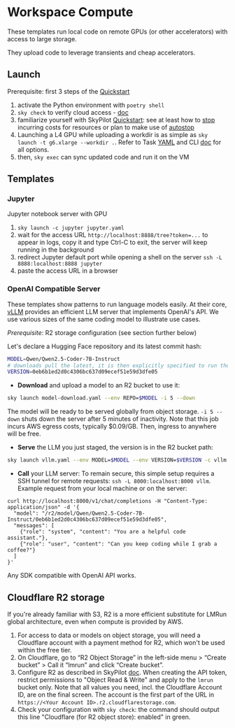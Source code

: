 # Workspace Compute
These templates run local code on remote GPUs (or other accelerators) with access to large storage. 

They upload code to leverage transients and cheap accelerators.

## Launch
Prerequisite: first 3 steps of the [Quickstart](/README.md#quickstart)
1. activate the Python environment with `poetry shell`
2. `sky check` to verify cloud access - [doc](https://docs.skypilot.co/en/latest/getting-started/installation.html#verifying-cloud-access)
3. familiarize yourself with SkyPilot [Quickstart](https://docs.skypilot.co/en/latest/getting-started/quickstart.html#stop-terminate-a-cluster): see at least how to [stop](https://docs.skypilot.co/en/latest/getting-started/quickstart.html#stop-terminate-a-cluster) incurring costs for resources or plan to make use of [autostop](https://docs.skypilot.co/en/latest/reference/auto-stop.html)
4. Launching a L4 GPU while uploading a workdir is as simple as `sky launch -t g6.xlarge --workdir .`. Refer to Task [YAML](https://docs.skypilot.co/en/latest/reference/yaml-spec.html) and CLI [doc](https://docs.skypilot.co/en/latest/reference/cli.html#sky-launch) for all options.
5. then, `sky exec` can sync updated code and run it on the VM

## Templates
### Jupyter
Jupyter notebook server with GPU
1. `sky launch -c jupyter jupyter.yaml`
2. wait for the access URL `http://localhost:8888/tree?token=...` to appear in logs, copy it and type Ctrl-C to exit, the server will keep running in the background
3. redirect Jupyter default port while opening a shell on the server `ssh -L 8888:localhost:8888 jupyter` 
4. paste the access URL in a browser

### OpenAI Compatible Server
These templates show patterns to run language models easily. At their core, [vLLM](https://github.com/vllm-project/vllm) provides an efficient LLM server that implements OpenAI's API. We use various sizes of the same coding model to illustrate use cases.

*Prerequisite*: R2 storage configuration (see section further below)

Let's declare a Hugging Face repository and its latest commit hash:
```bash
MODEL=Qwen/Qwen2.5-Coder-7B-Instruct
# downloads pull the latest, it is then explicitly specified to run the model
VERSION=0eb6b1ed2d0c4306bc637d09ecef51e59d3dfe05
```
- **Download** and upload a model to an R2 bucket to use it:
```bash
sky launch model-download.yaml --env REPO=$MODEL -i 5 --down
```
The model will be ready to be served globally from object storage. `-i 5 --down` shuts down the server after 5 minutes of inactivity. Note that this job incurs AWS egress costs, typically $0.09/GB. Then, ingress to anywhere will be free.
- **Serve** the LLM you just staged, the version is in the R2 bucket path:
```bash
sky launch vllm.yaml --env MODEL=$MODEL --env VERSION=$VERSION -c vllm
```
- **Call** your LLM server:
To remain secure, this simple setup requires a SSH tunnel for remote requests: `ssh -L 8000:localhost:8000 vllm`. Example request from your local machine or on the server:
```
curl http://localhost:8000/v1/chat/completions -H "Content-Type: application/json" -d '{
  "model": "/r2/model/Qwen/Qwen2.5-Coder-7B-Instruct/0eb6b1ed2d0c4306bc637d09ecef51e59d3dfe05",
  "messages": [
    {"role": "system", "content": "You are a helpful code assistant."},
    {"role": "user", "content": "Can you keep coding while I grab a coffee?"}
  ]
}'
```
Any SDK compatible with OpenAI API works.

## Cloudflare R2 storage
If you're already familiar with S3, R2 is a more efficient substitute for LMRun global architecture, even when compute is provided by AWS.

1. For access to data or models on object storage, you will need a Cloudflare account with a payment method for R2, which won't be used within the free tier.
2. On Cloudflare, go to “R2 Object Storage” in the left-side menu > “Create bucket” > Call it “lmrun” and click “Create bucket”.
3. Configure R2 as described in SkyPilot [doc](https://docs.skypilot.co/en/latest/getting-started/installation.html#cloudflare-r2). When creating the API token, restrict permissions to "Object Read & Write" and apply to the `lmrun` bucket only. Note that all values you need, incl. the Cloudflare Account ID, are on the final screen. The account is the first part of the URL in `https://<Your Account ID>.r2.cloudflarestorage.com`.
4. Check your configuration with `sky check`: the command should output this line "Cloudflare (for R2 object store): enabled" in green.